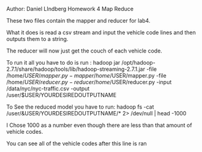Author: Daniel LIndberg
Homework 4
Map Reduce

These two files contain the mapper and reducer for lab4.

What it does is read a csv stream and input the vehicle code lines and then outputs them to a string.

The reducer will now just get the couch of each vehicle code.

To run it all you have to do is run :
hadoop jar /opt/hadoop-2.7.1/share/hadoop/tools/lib/hadoop-streaming-2.7.1.jar -file /home/$USER/mapper.py    -mapper /home/$USER/mapper.py -file /home/$USER/reducer.py   -reducer /home/$USER/reducer.py -input /data/nyc/nyc-traffic.csv  -output /user/$USER/YOURDESIREDOUTPUTNAME



To See the reduced model you have to run:
hadoop fs -cat /user/&USER/YOURDESIREDOUTPUTNAME/*  2> /dev/null | head -1000

I Chose 1000 as a number even though there are less than that amount of vehicle codes.

You can see all of the vehicle codes after this line is ran

                                                                                                                                              
                                                                                                                                              









































                                                                                                 
